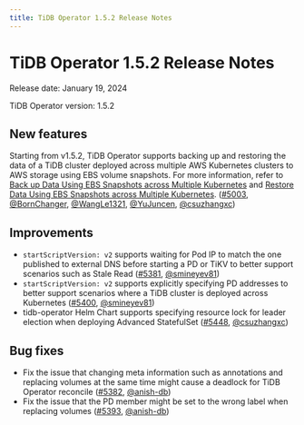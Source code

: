 ```yaml
---
title: TiDB Operator 1.5.2 Release Notes
---
```


# TiDB Operator 1.5.2 Release Notes

Release date: January 19, 2024

TiDB Operator version: 1.5.2

## New features

Starting from v1.5.2, TiDB Operator supports backing up and restoring the data of a TiDB cluster deployed across multiple AWS Kubernetes clusters to AWS storage using EBS volume snapshots. For more information, refer to [Back up Data Using EBS Snapshots across Multiple Kubernetes](../backup-by-ebs-snapshot-across-multiple-kubernetes.md) and [Restore Data Using EBS Snapshots across Multiple Kubernetes](../restore-from-ebs-snapshot-across-multiple-kubernetes.md). ([#5003](https://github.com/pingcap/tidb-operator/pull/5003), [@BornChanger](https://github.com/BornChanger), [@WangLe1321](https://github.com/WangLe1321), [@YuJuncen](https://github.com/YuJuncen), [@csuzhangxc](https://github.com/csuzhangxc))

## Improvements

- `startScriptVersion: v2` supports waiting for Pod IP to match the one published to external DNS before starting a PD or TiKV to better support scenarios such as Stale Read ([#5381](https://github.com/pingcap/tidb-operator/pull/5381), [@smineyev81](https://github.com/smineyev81))
- `startScriptVersion: v2` supports explicitly specifying PD addresses to better support scenarios where a TiDB cluster is deployed across Kubernetes ([#5400](https://github.com/pingcap/tidb-operator/pull/5400), [@smineyev81](https://github.com/smineyev81))
- tidb-operator Helm Chart supports specifying resource lock for leader election when deploying Advanced StatefulSet ([#5448](https://github.com/pingcap/tidb-operator/pull/5448), [@csuzhangxc](https://github.com/csuzhangxc))

## Bug fixes

- Fix the issue that changing meta information such as annotations and replacing volumes at the same time might cause a deadlock for TiDB Operator reconcile ([#5382](https://github.com/pingcap/tidb-operator/pull/5382), [@anish-db](https://github.com/anish-db))
- Fix the issue that the PD member might be set to the wrong label when replacing volumes ([#5393](https://github.com/pingcap/tidb-operator/pull/5393), [@anish-db](https://github.com/anish-db))
